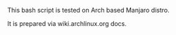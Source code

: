This bash script is tested on Arch based Manjaro distro.

It is prepared via wiki.archlinux.org docs.

